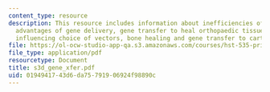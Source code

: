 ```yaml
---
content_type: resource
description: This resource includes information about inefficiencies of protein delivery,
  advantages of gene delivery, gene transfer to heal orthopaedic tissues, factors
  influencing choice of vectors, bone healing and gene transfer to cartilage defects.
file: https://ol-ocw-studio-app-qa.s3.amazonaws.com/courses/hst-535-principles-and-practice-of-tissue-engineering-fall-2004/0194941743d6da75791906924f98890c_s3d_gene_xfer.pdf
file_type: application/pdf
resourcetype: Document
title: s3d_gene_xfer.pdf
uid: 01949417-43d6-da75-7919-06924f98890c
---
```

